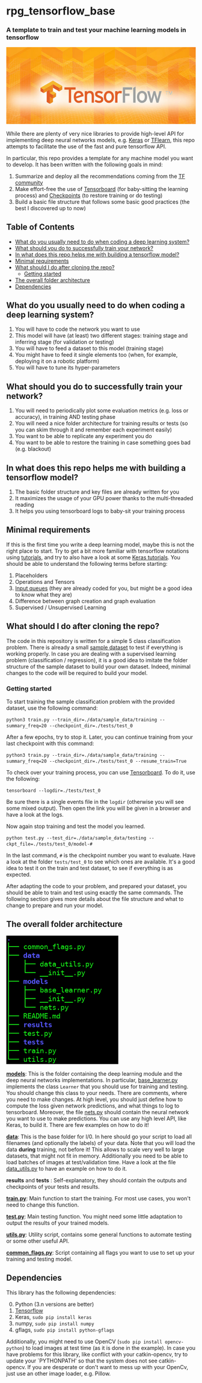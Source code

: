 # rpg\_tensorflow\_base
### A template to train and test your machine learning models in tensorflow

![alt text](./readme_img/tensorflowo.jpg)

While there are plenty of very nice libraries to provide high-level API for
implementing deep neural networks models, e.g. [Keras](https://keras.io/) or [TFlearn](http://tflearn.org/), this repo
attempts to facilitate the use of the fast and pure tensorflow API.

In particular, this repo provides a template for any machine model you want
to develop. It has been written with the following goals in mind:

1. Summarize and deploy all the recommendations coming from the [TF community](https://www.tensorflow.org/performance/performance_guide)
2. Make effort-free the use of [Tensorboard](https://www.tensorflow.org/get_started/summaries_and_tensorboard) (for baby-sitting the learning process) and [Checkpoints](https://www.tensorflow.org/programmers_guide/variables) (to restore training or do testing) 
3. Build a basic file structure that follows some basic good practices (the best I discovered up to now)

## Table of Contents

* [What do you usually need to do when coding a deep learning system?](#what-do-you-usually-need-to-do-when-coding-a-deep-learning-system)
* [What should you do to successfully train your network?](#what-should-you-do-to-successfully-train-your-network)
* [In what does this repo helps me with building a tensorflow model?](#in-what-does-this-repo-helps-me-with-building-a-tensorflow-model)
* [Minimal requirements](#minimal-requirements)
* [What should I do after cloning the repo?](#what-should-i-do-after-cloning-the-repo)
  * [Getting started](#getting-started)
* [The overall folder architecture](#the-overall-folder-architecture)
* [Dependencies](#dependencies)

## What do you usually need to do when coding a deep learning system?

1. You will have to code the network you want to use
2. This model will have (at least) two different stages: training stage and inferring stage (for validation or testing)
3. You will have to feed a dataset to this model (training stage)
4. You might have to feed it single elements too (when, for example, deploying it on a robotic platform)
5. You will have to tune its hyper-parameters

## What should you do to successfully train your network?

1. You will need to periodically plot some evaluation metrics (e.g. loss or accuracy), in training AND testing phase
2. You will need a nice folder architecture for training results or tests (so you can skim through it and remember each experiment easily)
3. You want to be able to replicate any experiment you do
4. You want to be able to restore the training in case something goes bad (e.g. blackout)

## In what does this repo helps me with building a tensorflow model?

1. The basic folder structure and key files are already written for you
2. It maximizes the usage of your GPU power thanks to the multi-threaded reading
3. It helps you using tensorboard logs to baby-sit your training process

## Minimal requirements

If this is the first time you write a deep learning model, maybe this is not the right place to start. Try to get a bit more familiar
with tensorflow notations using [tutorials](https://www.tensorflow.org/get_started/mnist/beginners), and try to also have a look at some [Keras tutorials](https://keras.io/getting-started/sequential-model-guide/#examples).
You should be able to understand the following terms before starting:

1. Placeholders
2. Operations and Tensors
3. [Input queues](https://blog.metaflow.fr/tensorflow-how-to-optimise-your-input-pipeline-with-queues-and-multi-threading-e7c3874157e0) (they are already coded for you, but might be a good idea to know what they are)
4. Difference between graph creation and graph evaluation
5. Supervised / Unsupervised Learning


## What should I do after cloning the repo?

The code in this repository is written for a simple 5 class classification problem. There is already a small [sample dataset](./data/sample_data) to
test if everything is working properly. In case you are dealing with a supervised learning problem (classification / regression),
it is a good idea to imitate the folder structure of the sample dataset to build your own dataset.
Indeed, minimal changes to the code will be required to build your model.

### Getting started

To start training the sample classification problem with the provided dataset, use the following command:

```
python3 train.py --train_dir=./data/sample_data/training --summary_freq=20 --checkpoint_dir=./tests/test_0
```

After a few epochs, try to stop it. Later, you can continue training from your last checkpoint with this command:

```
python3 train.py --train_dir=./data/sample_data/training --summary_freq=20 --checkpoint_dir=./tests/test_0 --resume_train=True
```

To check over your training process, you can use [Tensorboard](https://www.tensorflow.org/get_started/summaries_and_tensorboard). To do it, use the following:

```
tensorboard --logdir=./tests/test_0
```

Be sure there is a single events file in the `logdir` (otherwise you will see some mixed output). Then open the link you will be given in a browser and have a look at the logs.

Now again stop training and test the model you learned. 

```
python test.py --test_dir=./data/sample_data/testing --ckpt_file=./tests/test_0/model-#
```

In the last command, `#` is the checkpoint number you want to evaluate. Have a look at the folder `tests/test_0` to see which ones are available.
It's a good idea to test it on the train and test dataset, to see if everything is as expected.

After adapting the code to your problem, and prepared your dataset, you should be able to train and test using exactly the same commands. The following section gives more details about the file structure and what to change to prepare and run your model.

## The overall folder architecture

![alt text](./readme_img/folder_struct.png "Folder Structure")

[__models__](/models): This is the folder containing the deep learning module and the deep neural networks implementations. In particular, [base_learner.py](./models/base_learner.py)
implements the class `Learner` that you should use for training and testing. You should change this class to your needs. There are comments, where
you need to make changes. At high level, you should just define how to compute the loss given network predictions, and what things to log to
tensorboard. Moreover, the file [nets.py](./models/nets.py) should contain the neural network you want to use to make predictions. You can use any high level
API, like Keras, to build it. There are few examples on how to do it!

[__data__](./data): This is the base folder for I/0. In here should go your script to load all filenames (and optionally the labels) of your data. Note
that you will load the data __during__ training, not before it! This allows to scale very well to large datasets, that might not fit in memory.
Additionally you need to be able to load batches of images at test/validation time. Have a look at the file [data_utils.py](./data/data_utils.py) to have an example on how to do it.

__results__ and __tests__ : Self-explanatory, they should contain the outputs and checkpoints of your tests and results.

[__train.py__](./train.py): Main function to start the training. For most use cases, you won't need to change this function.

[__test.py__](./test.py): Main testing function. You might need some little adaptation to output the results of your trained models.

[__utils.py__](./utils.py): Utility script, contains some general functions to automate testing or some other useful API.

[__common_flags.py__](./common_flags.py): Script containing all flags you want to use to set up your training and testing model.

## Dependencies

This library has the following dependencies:

0. Python (3.n versions are better)
1. [Tensorflow](https://www.tensorflow.org/install/)
2. Keras, ```sudo pip install keras```
3. numpy, ```sudo pip install numpy```
4. gflags, ```sudo pip install python-gflags ```

Additionally, you might need to use OpenCV (```sudo pip install opencv-python```) to load images at test time (as it is done in the example). In case you have problems for this library,
like conflict with your catkin-opencv, try to update your `PYTHONPATH' so that the system does not see catkin-opencv. If you are desperate or don't want
to mess up with your OpenCv, just use an other image loader, e.g. Pillow.
